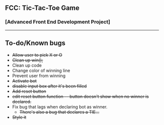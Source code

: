 ## FCC: Tic-Tac-Toe Game
### [Advanced Front End Development Project]
-----
## To-do/Known bugs
* ~~Allow user to pick X or O~~
* ~~Clean up win();~~
* Clean up code
* Change color of winning line
* Prevent user from winning
* ~~Activate bot~~
* ~~disable input box after it's been filled~~
* ~~Add reset button~~
* ~~edit reset button function -- button doesn't show when no winner is declared.~~
* Fix bug that lags when declaring bot as winner.
  * ~~There's also a bug that declares a TIE...~~
* ~~Style it~~

